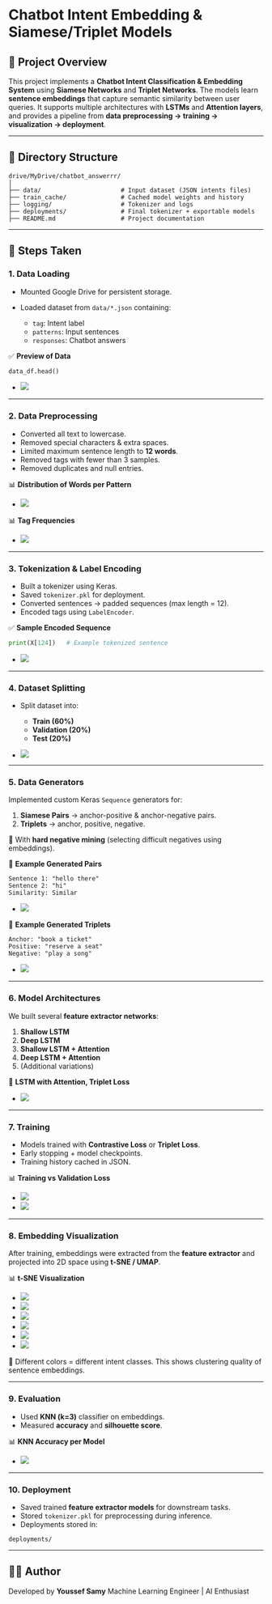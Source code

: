 # Chatbot Intent Embedding & Siamese/Triplet Models

## 📌 Project Overview

This project implements a **Chatbot Intent Classification & Embedding System** using **Siamese Networks** and **Triplet Networks**.
The models learn **sentence embeddings** that capture semantic similarity between user queries.
It supports multiple architectures with **LSTMs** and **Attention layers**, and provides a pipeline from **data preprocessing → training → visualization → deployment**.

---

## 📂 Directory Structure

```
drive/MyDrive/chatbot_answerrr/
│
├── data/                      # Input dataset (JSON intents files)
├── train_cache/               # Cached model weights and history
├── logging/                   # Tokenizer and logs
├── deployments/               # Final tokenizer + exportable models
├── README.md                  # Project documentation
```

---

## 🚀 Steps Taken

### 1. Data Loading

* Mounted Google Drive for persistent storage.
* Loaded dataset from `data/*.json` containing:

  * `tag`: Intent label
  * `patterns`: Input sentences
  * `responses`: Chatbot answers

✅ **Preview of Data**

```python
data_df.head()
```

* ![](assets/img.png)

---

### 2. Data Preprocessing

* Converted all text to lowercase.
* Removed special characters & extra spaces.
* Limited maximum sentence length to **12 words**.
* Removed tags with fewer than 3 samples.
* Removed duplicates and null entries.

📊 **Distribution of Words per Pattern**
* ![](assets/img_1.png)

📊 **Tag Frequencies**
* ![](assets/img_2.png)

---

### 3. Tokenization & Label Encoding

* Built a tokenizer using Keras.
* Saved `tokenizer.pkl` for deployment.
* Converted sentences → padded sequences (max length = 12).
* Encoded tags using `LabelEncoder`.

✅ **Sample Encoded Sequence**

```python
print(X[124])   # Example tokenized sentence
```
* ![](assets/img_3.png)

---

### 4. Dataset Splitting

* Split dataset into:

  * **Train (60%)**
  * **Validation (20%)**
  * **Test (20%)**
* ![](assets/img_4.png)

---

### 5. Data Generators

Implemented custom Keras `Sequence` generators for:

1. **Siamese Pairs** → anchor-positive & anchor-negative pairs.
2. **Triplets** → anchor, positive, negative.

🔹 With **hard negative mining** (selecting difficult negatives using embeddings).

📌 **Example Generated Pairs**

```
Sentence 1: "hello there"
Sentence 2: "hi"
Similarity: Similar
```
* ![](assets/img_5.png)

📌 **Example Generated Triplets**

```
Anchor: "book a ticket"
Positive: "reserve a seat"
Negative: "play a song"
```
* ![](assets/img_6.png)

---

### 6. Model Architectures

We built several **feature extractor networks**:

1. **Shallow LSTM**
2. **Deep LSTM**
3. **Shallow LSTM + Attention**
4. **Deep LSTM + Attention**
5. (Additional variations)

📌 **LSTM with Attention, Triplet Loss**
* ![](train_cache/lstm_shallow_attention_v2_arch.png)

---

### 7. Training

* Models trained with **Contrastive Loss** or **Triplet Loss**.
* Early stopping + model checkpoints.
* Training history cached in JSON.

📊 **Training vs Validation Loss**
* ![](assets/img_7.png)
* ![](assets/img_8.png)


---

### 8. Embedding Visualization

After training, embeddings were extracted from the **feature extractor** and projected into 2D space using **t-SNE / UMAP**.

📊 **t-SNE Visualization**
* ![](latent_space/lstm_shallow_attention_v1%20latent%20space.png)
* ![](latent_space/lstm_deep_v1%20latent%20space.png)
* ![](latent_space/lstm_shallow_attention_v1%20latent%20space.png)
* ![](latent_space/lstm_shallow_attention_v2%20latent%20space.png)
* ![](latent_space/lstm_shallow_attention_v3%20latent%20space.png)
* ![](latent_space/lstm_deep_attention_v1%20latent%20space.png)

📌 Different colors = different intent classes.
This shows clustering quality of sentence embeddings.

---

### 9. Evaluation

* Used **KNN (k=3)** classifier on embeddings.
* Measured **accuracy** and **silhouette score**.

📊 **KNN Accuracy per Model**
* ![](assets/img_9.png)


---

### 10. Deployment

* Saved trained **feature extractor models** for downstream tasks.
* Stored `tokenizer.pkl` for preprocessing during inference.
* Deployments stored in:

```
deployments/
```

---

## 👨‍💻 Author

Developed by **Youssef Samy**
Machine Learning Engineer | AI Enthusiast